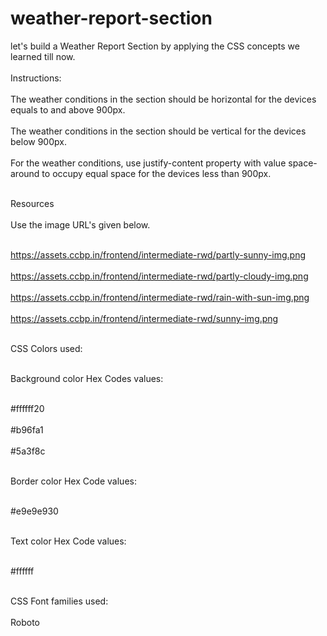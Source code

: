 # weather-report-section
let's build a Weather Report Section by applying the CSS concepts we learned till now.
<br></br>
Instructions:
<br></br>
The weather conditions in the section should be horizontal for the devices equals to and above 900px.<br></br>
The weather conditions in the section should be vertical for the devices below 900px.<br></br>
For the weather conditions, use justify-content property with value space-around to occupy equal space for the devices less than 900px.<br></br>

Resources <br></br>
Use the image URL's given below.<br></br>

https://assets.ccbp.in/frontend/intermediate-rwd/partly-sunny-img.png <br></br>
https://assets.ccbp.in/frontend/intermediate-rwd/partly-cloudy-img.png <br></br>
https://assets.ccbp.in/frontend/intermediate-rwd/rain-with-sun-img.png <br></br>
https://assets.ccbp.in/frontend/intermediate-rwd/sunny-img.png <br></br>

CSS Colors used: <br></br>

Background color Hex Codes values: <br></br>

#ffffff20 <br></br>
#b96fa1 <br></br>
#5a3f8c <br></br>

Border color Hex Code values: <br></br>

#e9e9e930 <br></br>

Text color Hex Code values: <br></br>

#ffffff <br></br> 

CSS Font families used: <br></br>
Roboto 
